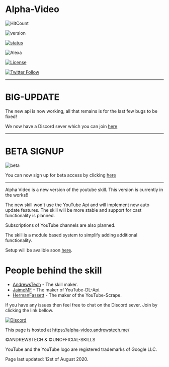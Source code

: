 # Alpha-Video
![HitCount](http://hits.dwyl.com/unofficial-skills/alpha-video.svg)

![version](https://img.shields.io/endpoint?url=https://version.andrewstech.me/project/alpha-video/services/api/version)

[![status](https://status.alpha-video.andrewstech.me/index.svg)](https://status.alpha-video.andrewstech.me)

![Alexa](https://img.shields.io/endpoint?style=plastic&url=https%3A%2F%2Fraw.githubusercontent.com%2Funofficial-skills%2Falpha-video%2Fmaster%2FEndpoint.json)

[![License](https://img.shields.io/badge/License-Apache%202.0-blue.svg)](https://opensource.org/licenses/Apache-2.0)

[![Twitter Follow](https://img.shields.io/twitter/follow/andrewstech1?label=follow&style=plastic)](https://twitter.com/andrewstech1)

-----------------------------------------------------------------------------------------
# BIG-UPDATE
The new api is now working, all that remains is for the last few bugs to be fixed!


We now have a Discord sever which you can join [here](https://discord.gg/Ye2a4UY)

-------------------------------------------------------------------------------------------
# BETA SIGNUP
![beta](https://img.shields.io/endpoint?url=https://version.andrewstech.me/project/alpha-video/services/api)

You can now sign up for beta access by clicking [here](http://beta.alpha-video.andrewstech.me)

-------------------------------------------------------------------------------------------


Alpha Video is a new version of the youtube skill.
This version is currently in the works!!

The new skill won't use the YouTube Api and will implement new auto update features.
The skill will be more stable and support for cast functionality is planned.

Subscriptions of YouTube channels are also planned.

The skill is a module based system to simplify adding additional functionality.


Setup will be avalible soon [here](https://alpha-video.andrewstech.me/setup/).

People behind the skill
=====================
- [AndrewsTech](https://github.com/andrewstech) - The skill maker.
- [JaimeMF](https://github.com/jaimeMF) - The maker of YouTube-DL-Api.
- [HermanFassett](https://github.com/HermanFassett) - The maker of the YouTube-Scrape.

If you have any issues then feel free to chat on the Discord sever. Join by clicking the link bellow.

[![Discord](https://img.shields.io/discord/735427271267188758)](https://discord.gg/Ye2a4UY)

This page is hosted at https://alpha-video.andrewstech.me/

©ANDREWSTECH & ©UNOFFICIAL-SKILLS

YouTube and the YouTube logo are registered trademarks of Google LLC.


Page last updated: 12st of August 2020.
